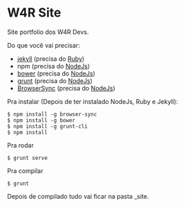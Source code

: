 W4R Site
========

Site portfolio dos W4R Devs.

Do que você vai precisar:

 - [jekyll](https://jekyllrb.com/docs/installation/) (precisa do [Ruby](https://nandovieira.com.br/configurando-ruby-rails-mysql-e-git-no-windows))
 - npm (precisa do [NodeJs](https://nodejs.org/en/download/))
 - [bower](https://bower.io/#install-bower) (precisa do [NodeJs](https://nodejs.org/en/download/))
 - [grunt](http://gruntjs.com/getting-started) (precisa do [NodeJs](https://nodejs.org/en/download/))
 - [BrowserSync](http://gruntjs.com/getting-started) (precisa do [NodeJs](https://nodejs.org/en/download/))


Pra instalar (Depois de ter instalado NodeJs, Ruby e Jekyll):

	$ npm install -g browser-sync
    $ npm install -g bower
    $ npm install -g grunt-cli
    $ npm install

Pra rodar

	$ grunt serve

Pra compilar

	$ grunt

Depois de compilado tudo vai ficar na pasta _site.
